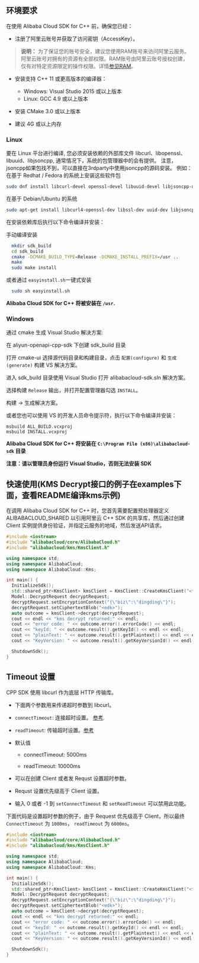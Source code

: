 ## 环境要求

在使用 Alibaba Cloud SDK for C++ 前，确保您已经：

* 注册了阿里云账号并获取了访问密钥（AccessKey）。

> **说明：** 为了保证您的账号安全，建议您使用RAM账号来访问阿里云服务。阿里云账号对拥有的资源有全部权限。RAM账号由阿里云账号授权创建，仅有对特定资源限定的操作权限。详情[参见RAM](https://help.aliyun.com/document_detail/28647.html)。


* 安装支持 C++ 11 或更高版本的编译器：
	* Windows: Visual Studio 2015 或以上版本
	* Linux: GCC 4.9 或以上版本

* 安装 CMake 3.0 或以上版本
* 建议 4G 或以上内存

### Linux

要在 Linux 平台进行编译, 您必须安装依赖的外部库文件 libcurl、libopenssl、libuuid、libjsoncpp, 通常情况下，系统的包管理器中的会有提供。
注意，jsoncpp如果包找不到，可以直接在3rdparty中使用jsoncpp的源码安装。
例如：在基于 Redhat / Fedora 的系统上安装这些软件包

```bash
sudo dnf install libcurl-devel openssl-devel libuuid-devel libjsoncpp-devel
```

在基于 Debian/Ubuntu 的系统
```bash
sudo apt-get install libcurl4-openssl-dev libssl-dev uuid-dev libjsoncpp-dev
```

在安装依赖库后执行以下命令编译并安装：

手动编译安装
```bash
  mkdir sdk_build
  cd sdk_build
  cmake -DCMAKE_BUILD_TYPE=Release -DCMAKE_INSTALL_PREFIX=/usr ..
  make
  sudo make install
```

或者通过 `easyinstall.sh`一键式安装

```bash
  sudo sh easyinstall.sh
```

**Alibaba Cloud SDK for C++ 将被安装在 `/usr`.**


### Windows

通过 cmake 生成 Visual Studio 解决方案:

在 aliyun-openapi-cpp-sdk 下创建 sdk_build 目录

打开 cmake-ui 选择源代码目录和构建目录，点击 `配置(configure)` 和 `生成(generate)` 构建 VS 解决方案。

进入 sdk_build 目录使用 Visual Studio 打开 alibabacloud-sdk.sln 解决方案。

选择构建 `Release` 输出，并打开配置管理器勾选 `INSTALL`。

构建 -> 生成解决方案。

或者您也可以使用 VS 的开发人员命令提示符，执行以下命令编译并安装：

```
msbuild ALL_BUILD.vcxproj
msbuild INSTALL.vcxproj
```

**Alibaba Cloud SDK for C++ 将安装在 `C:\Program File (x86)\alibabacloud-sdk` 目录**

**注意：请以管理员身份运行 Visual Studio，否则无法安装 SDK**

## 快速使用(KMS Decrypt接口的例子在examples下面，查看README编译kms示例)

在调用 Alibaba Cloud SDK for C++ 时，您首先需要配置预处理器定义 ALIBABACLOUD_SHARED 以引用阿里云 C++ SDK 的共享库，然后通过创建 Client 实例提供身份验证，并指定云服务的地域，然后发送API请求。

```cpp
#include <iostream>
#include "alibabacloud/core/AlibabaCloud.h"
#include "alibabacloud/kms/KmsClient.h"

using namespace std;
using namespace AlibabaCloud;
using namespace AlibabaCloud::Kms;

int main() {
  InitializeSdk();
  std::shared_ptr<KmsClient> kmsClient = KmsClient::CreateKmsClient("<token>");
  Model::DecryptRequest decryptRequest;
  decryptRequest.setEncryptionContext("{\"biz\":\"dingding\"}");
  decryptRequest.setCiphertextBlob("<edk>");
  auto outcome = kmsClient->decrypt(decryptRequest);
  cout << endl << "kms decrypt returned:" << endl;
  cout << "error code: " << outcome.error().errorCode() << endl;
  cout << "keyId: " << outcome.result().getKeyId() << endl << endl;
  cout << "plainText: " << outcome.result().getPlaintext() << endl << endl;
  cout << "KeyVersion: " << outcome.result().getKeyVersionId() << endl << endl;

  ShutdownSdk();
}
```

## Timeout 设置

CPP SDK 使用 libcurl 作为底层 HTTP 传输库。

- 下面两个参数用来传递超时参数到 libcurl。

 - `connectTimeout`: 连接超时设置。 [参考](https://curl.haxx.se/libcurl/c/CURLOPT_CONNECTTIMEOUT_MS.html).

 - `readTimeout`: 传输超时设置。[参考](https://curl.haxx.se/libcurl/c/CURLOPT_TIMEOUT_MS.html)

- 默认值

  - connectTimeout: 5000ms

  - readTimeout: 10000ms

- 可以在创建 Client 或者发 Requst 设置超时参数。

-  Requst 设置优先级高于 Client 设置。

- 输入 0 或者 -1 到 `setConnectTimeout` 和 `setReadTimeout` 可以禁用此功能。

下面代码是设置超时参数的例子，由于 Request 优先级高于 Client，所以最终 `ConnectTimeout` 为 `1000ms`， `readTimeout` 为 `6000ms`。

```cpp
#include <iostream>
#include "alibabacloud/core/AlibabaCloud.h"
#include "alibabacloud/kms/KmsClient.h"

using namespace std;
using namespace AlibabaCloud;
using namespace AlibabaCloud::Kms;

int main() {
  InitializeSdk();
  std::shared_ptr<KmsClient> kmsClient = KmsClient::CreateKmsClient("<token>", 1000, 6000);
  Model::DecryptRequest decryptRequest;
  decryptRequest.setEncryptionContext("{\"biz\":\"dingding\"}");
  decryptRequest.setCiphertextBlob("<edk>");
  auto outcome = kmsClient->decrypt(decryptRequest);
  cout << endl << "kms decrypt returned:" << endl;
  cout << "error code: " << outcome.error().errorCode() << endl;
  cout << "keyId: " << outcome.result().getKeyId() << endl << endl;
  cout << "plainText: " << outcome.result().getPlaintext() << endl << endl;
  cout << "KeyVersion: " << outcome.result().getKeyVersionId() << endl << endl;

  ShutdownSdk();
}

```

